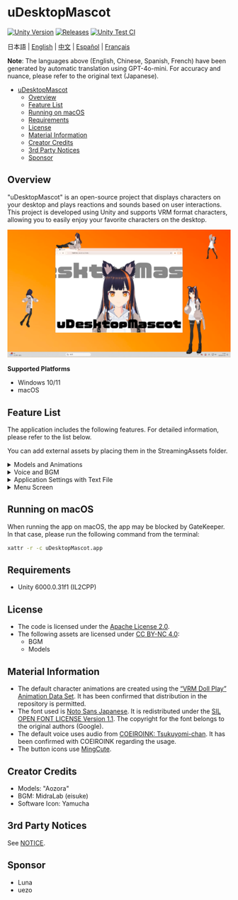 # uDesktopMascot

[![Unity Version](https://img.shields.io/badge/Unity-6000.0%2B-blueviolet?logo=unity)](https://unity.com/releases/editor/archive)
[![Releases](https://img.shields.io/github/release/MidraLab/uDesktopMascot.svg)](https://github.com/MidraLab/uDesktopMascot/releases)
[![Unity Test CI](https://github.com/MidraLab/uDesktopMascot/actions/workflows/edit-test.yml/badge.svg)](https://github.com/MidraLab/uDesktopMascot/actions/workflows/edit-test.yml)

日本語 | [English](README_EN.md) | [中文](README_CN.md) | [Español](README_ES.md) | [Français](README_FR.md)

**Note**: The languages above (English, Chinese, Spanish, French) have been generated by automatic translation using GPT-4o-mini. For accuracy and nuance, please refer to the original text (Japanese).

<!-- TOC -->
* [uDesktopMascot](#udesktopmascot)
  * [Overview](#overview)
  * [Feature List](#feature-list)
  * [Running on macOS](#running-on-macos)
  * [Requirements](#requirements)
  * [License](#license)
  * [Material Information](#material-information)
  * [Creator Credits](#creator-credits)
  * [3rd Party Notices](#3rd-party-notices)
  * [Sponsor](#sponsor)
<!-- TOC -->

## Overview

"uDesktopMascot" is an open-source project that displays characters on your desktop and plays reactions and sounds based on user interactions. This project is developed using Unity and supports VRM format characters, allowing you to easily enjoy your favorite characters on the desktop.

![](Docs/Image/AppImage.png)

**Supported Platforms**
* Windows 10/11
* macOS

## Feature List

The application includes the following features. For detailed information, please refer to the list below.

You can add external assets by placing them in the StreamingAssets folder.

<details>

<summary>Models and Animations</summary>

* Displays arbitrary model files placed in StreamingAssets.
  * Supports VRM (1.x, 0.x) format models.
  * Supports GLB/GLTF format models (animations not supported).
  * Supports FBX format models (however, some models may not load textures. Animations not supported).
    * Textures can be loaded by placing them in StreamingAssets/textures/.

</details>

<details>

<summary>Voice and BGM</summary>

* Loads and plays audio files placed in SteamingAssets/Voice/. If there are multiple files, they play randomly.
  * Audio that plays on click is loaded from the files placed in StreamingAssets/Voice/Click/.
* Loads and plays music files placed in SteamingAssets/BGM/. If there are multiple files, they play randomly.
* Addition of default character voice
  * The default voice uses audio from [COEIROINK: Tsukuyomi-chan](https://coeiroink.com/character/audio-character/tsukuyomi-chan).
  * It plays on application startup, shutdown, and on click.

</details>

<details>

<summary>Application Settings with Text File</summary>
You can change the application settings using the application_settings.txt file.

The structure of the settings file is as follows:

```txt
[Character]
ModelPath=default.vrm
TexturePaths=test.png
Scale=3
PositionX=0
PositionY=0
PositionZ=0
RotationX=0
RotationY=0
RotationZ=0

[Sound]
VoiceVolume=1
BGMVolume=0.5
SEVolume=1

[Display]
Opacity=1
AlwaysOnTop=True

[Performance]
TargetFrameRate=60
QualityLevel=2
```

</details>

<details>

<summary>Menu Screen</summary>

* You can set the background image and background color of the menu screen.
  * The background image can be loaded from image files placed in StreamingAssets/Menu/. The supported image formats are as follows:
    * PNG
    * JPG (JPEG)
    * BMP
    * GIF (static)
    * TGA
    * TIFF
  * You can specify a color code for the background color.

</details>

## Running on macOS

When running the app on macOS, the app may be blocked by GateKeeper. In that case, please run the following command from the terminal:

```sh
xattr -r -c uDesktopMascot.app
```

## Requirements
* Unity 6000.0.31f1 (IL2CPP)

## License
* The code is licensed under the [Apache License 2.0](LICENSE).
* The following assets are licensed under [CC BY-NC 4.0](https://creativecommons.org/licenses/by-nc/4.0/):
  * BGM
  * Models

## Material Information
* The default character animations are created using the [“VRM Doll Play” Animation Data Set](https://fumi2kick.booth.pm/items/1655686). It has been confirmed that distribution in the repository is permitted.
* The font used is [Noto Sans Japanese](https://fonts.google.com/noto/specimen/Noto+Sans+JP?lang=ja_Jpan). It is redistributed under the [SIL OPEN FONT LICENSE Version 1.1](https://fonts.google.com/noto/specimen/Noto+Sans+JP/license?lang=ja_Jpan). The copyright for the font belongs to the original authors (Google).
* The default voice uses audio from [COEIROINK: Tsukuyomi-chan](https://coeiroink.com/character/audio-character/tsukuyomi-chan). It has been confirmed with COEIROINK regarding the usage.
* The button icons use [MingCute](https://github.com/MidraLab/MingCute).

## Creator Credits
* Models: "Aozora" 
* BGM: MidraLab (eisuke)
* Software Icon: Yamucha

## 3rd Party Notices

See [NOTICE](./NOTICE.md).

## Sponsor
- Luna
- uezo